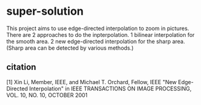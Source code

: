 # super-solution
This project aims to use edge-directed interpolation to zoom in pictures.
There are 2 approaches to do the inpterpolation.
1 bilinear interpolation for the smooth area.
2 new edge-directed interpolation for the sharp area.
(Sharp area can be detected by various methods.)
## citation
[1] Xin Li, Member, IEEE, and Michael T. Orchard, Fellow, IEEE "New Edge-Directed Interpolation" in IEEE TRANSACTIONS ON IMAGE PROCESSING, VOL. 10, NO. 10, OCTOBER 2001
